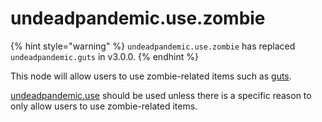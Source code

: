 # undeadpandemic.use.zombie

{% hint style="warning" %}
`undeadpandemic.use.zombie` has replaced `undeadpandemic.guts` in v3.0.0.
{% endhint %}

This node will allow users to use zombie-related items such as [guts](../../../items/zombie-guts.md).

[undeadpandemic.use](./) should be used unless there is a specific reason to only allow users to use zombie-related items.
